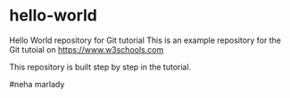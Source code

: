 # hello-world
Hello World repository for Git tutorial
This is an example repository for the Git tutoial on https://www.w3schools.com

This repository is built step by step in the tutorial.

#neha marlady
